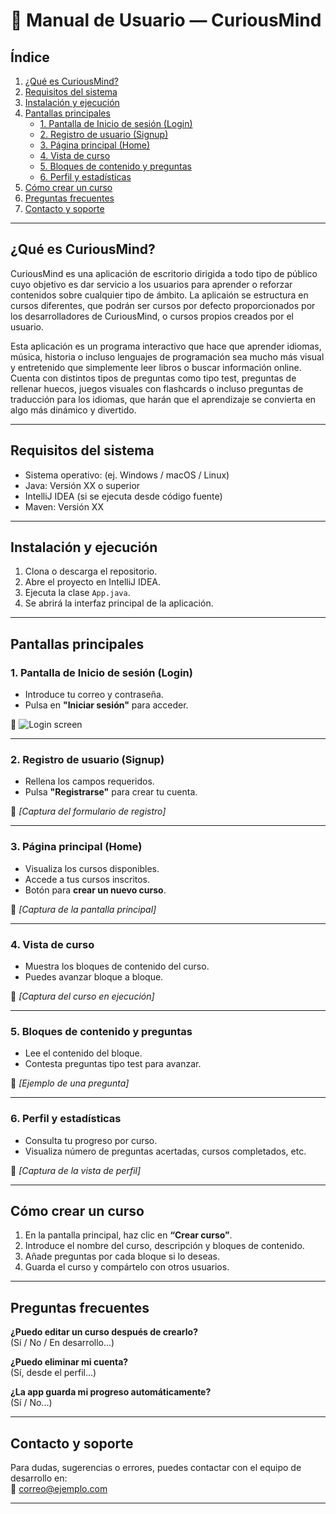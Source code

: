 # 📘 Manual de Usuario — CuriousMind

## Índice

1. [¿Qué es CuriousMind?](#qué-es-curiousmind)
2. [Requisitos del sistema](#requisitos-del-sistema)
3. [Instalación y ejecución](#instalación-y-ejecución)
4. [Pantallas principales](#pantallas-principales)
   - [1. Pantalla de Inicio de sesión (Login)](#1-pantalla-de-inicio-de-sesión-login)
   - [2. Registro de usuario (Signup)](#2-registro-de-usuario-signup)
   - [3. Página principal (Home)](#3-página-principal-home)
   - [4. Vista de curso](#4-vista-de-curso)
   - [5. Bloques de contenido y preguntas](#5-bloques-de-contenido-y-preguntas)
   - [6. Perfil y estadísticas](#6-perfil-y-estadísticas)
5. [Cómo crear un curso](#cómo-crear-un-curso)
6. [Preguntas frecuentes](#preguntas-frecuentes)
7. [Contacto y soporte](#contacto-y-soporte)

---

## ¿Qué es CuriousMind?

CuriousMind es una aplicación de escritorio dirigida a todo tipo de público cuyo objetivo es dar servicio a los usuarios para aprender o reforzar contenidos sobre cualquier tipo de ámbito. La aplicaión se estructura en cursos diferentes, que podrán ser cursos por defecto proporcionados por los desarrolladores de CuriousMind, o cursos propios creados por el usuario. 

Esta aplicación es un programa interactivo que hace que aprender idiomas, música, historia o incluso lenguajes de programación sea mucho más visual y entretenido que simplemente leer libros o buscar información online. Cuenta con distintos tipos de preguntas como tipo test, preguntas de rellenar huecos, juegos visuales con flashcards o incluso preguntas de traducción para los idiomas, que harán que el aprendizaje se convierta en algo más dinámico y divertido. 

---

## Requisitos del sistema

- Sistema operativo: (ej. Windows / macOS / Linux)
- Java: Versión XX o superior
- IntelliJ IDEA (si se ejecuta desde código fuente)
- Maven: Versión XX

---

## Instalación y ejecución

1. Clona o descarga el repositorio.
2. Abre el proyecto en IntelliJ IDEA.
3. Ejecuta la clase `App.java`.
4. Se abrirá la interfaz principal de la aplicación.

---

## Pantallas principales

### 1. Pantalla de Inicio de sesión (Login)

- Introduce tu correo y contraseña.
- Pulsa en **"Iniciar sesión"** para acceder.

📸 ![Login screen](/images/login.png)

---

### 2. Registro de usuario (Signup)

- Rellena los campos requeridos.
- Pulsa **"Registrarse"** para crear tu cuenta.

📸 *[Captura del formulario de registro]*

---

### 3. Página principal (Home)

- Visualiza los cursos disponibles.
- Accede a tus cursos inscritos.
- Botón para **crear un nuevo curso**.

📸 *[Captura de la pantalla principal]*

---

### 4. Vista de curso

- Muestra los bloques de contenido del curso.
- Puedes avanzar bloque a bloque.

📸 *[Captura del curso en ejecución]*

---

### 5. Bloques de contenido y preguntas

- Lee el contenido del bloque.
- Contesta preguntas tipo test para avanzar.

📸 *[Ejemplo de una pregunta]*

---

### 6. Perfil y estadísticas

- Consulta tu progreso por curso.
- Visualiza número de preguntas acertadas, cursos completados, etc.

📸 *[Captura de la vista de perfil]*

---

## Cómo crear un curso

1. En la pantalla principal, haz clic en **“Crear curso”**.
2. Introduce el nombre del curso, descripción y bloques de contenido.
3. Añade preguntas por cada bloque si lo deseas.
4. Guarda el curso y compártelo con otros usuarios.

---

## Preguntas frecuentes

**¿Puedo editar un curso después de crearlo?**  
(Sí / No / En desarrollo...)

**¿Puedo eliminar mi cuenta?**  
(Sí, desde el perfil...)

**¿La app guarda mi progreso automáticamente?**  
(Sí / No...)

---

## Contacto y soporte

Para dudas, sugerencias o errores, puedes contactar con el equipo de desarrollo en:  
📧 correo@ejemplo.com

---

